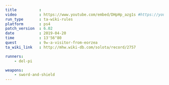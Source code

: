 ```yaml
---
title          :
video          : https://www.youtube.com/embed/DHpHp_azg1s #https://youtu.be/DHpHp_azg1s
run_type       : ta-wiki-rules
platform       : ps4
patch_version  : 6.02
date           : 2019-04-20
time           : 13'56"80
quest          : 9★-a-visitor-from-eorzea
ta_wiki_link   : http://mhw.wiki-db.com/solota/record/2757

runners:
    - del-pi

weapons:
    - sword-and-shield
---
```

